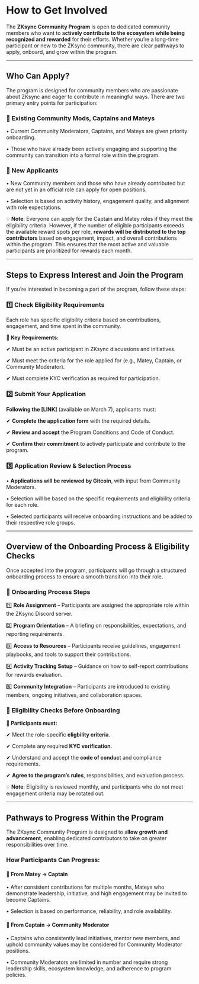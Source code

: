 # How to Get Involved

The **ZKsync Community Program** is open to dedicated community members who want to a**ctively contribute to the ecosystem while being recognized and rewarded** for their efforts. Whether you’re a long-time participant or new to the ZKsync community, there are clear pathways to apply, onboard, and grow within the program.

***

## Who Can Apply?

The program is designed for community members who are passionate about ZKsync and eager to contribute in meaningful ways. There are two primary entry points for participation:

### 🔹 Existing Community Mods, Captains and Mateys

• Current Community Moderators, Captains, and Mateys are given priority onboarding.

• Those who have already been actively engaging and supporting the community can transition into a formal role within the program.

### 🔹 New Applicants

• New Community members and those who have already contributed but are not yet in an official role can apply for open positions.

• Selection is based on activity history, engagement quality, and alignment with role expectations.



💡 **Note**: Everyone can apply for the Captain and Matey roles if they meet the eligibility criteria. However, if the number of eligible participants exceeds the available reward spots per role, **rewards will be distributed to the top contributors** based on engagement, impact, and overall contributions within the program. This ensures that the most active and valuable participants are prioritized for rewards each month.

***

## Steps to Express Interest and Join the Program

If you’re interested in becoming a part of the program, follow these steps:

### 1️⃣ Check Eligibility Requirements

Each role has specific eligibility criteria based on contributions, engagement, and time spent in the community.

**📌 Key Requirements:**

✔ Must be an active participant in ZKsync discussions and initiatives.

✔ Must meet the criteria for the role applied for (e.g., Matey, Captain, or Community Moderator).

✔ Must complete KYC verification as required for participation.

### 2️⃣ Submit Your Application

**Following the \[LINK]** (available on March 7), applicants must:

✔ **Complete the application form** with the required details.

✔ **Review and accept** the Program Conditions and Code of Conduct.

✔ **Confirm their commitment** to actively participate and contribute to the program.

### 3️⃣ Application Review & Selection Process

• **Applications will be reviewed by Gitcoin**, with input from Community Moderators.

• Selection will be based on the specific requirements and eligibility criteria for each role.

• Selected participants will receive onboarding instructions and be added to their respective role groups.

***

## Overview of the Onboarding Process & Eligibility Checks

Once accepted into the program, participants will go through a structured onboarding process to ensure a smooth transition into their role.

### 🔹 Onboarding Process Steps

1️⃣ **Role Assignment** – Participants are assigned the appropriate role within the ZKsync Discord server.

2️⃣ **Program Orientation** – A briefing on responsibilities, expectations, and reporting requirements.

3️⃣ **Access to Resources** – Participants receive guidelines, engagement playbooks, and tools to support their contributions.

4️⃣ **Activity Tracking Setup** – Guidance on how to self-report contributions for rewards evaluation.

5️⃣ **Community Integration** – Participants are introduced to existing members, ongoing initiatives, and collaboration spaces.

### 🔹 Eligibility Checks Before Onboarding

**📌 Participants must:**

✔ Meet the role-specific **eligbility criteria**.

✔ Complete any required **KYC verification**.

✔ Understand and  accept the **code of conduc**t and compliance requirements.

✔ **Agree to the program’s rules**, responsibilities, and evaluation process.



💡 **Note**: Eligibility is reviewed monthly, and participants who do not meet engagement criteria may be rotated out.

***

## Pathways to Progress Within the Program

The ZKsync Community Program is designed to a**llow growth and advancement**, enabling dedicated contributors to take on greater responsibilities over time.

### How Participants Can Progress:

#### 🔹 From Matey → Captain

• After consistent contributions for multiple months, Mateys who demonstrate leadership, initiative, and high engagement may be invited to become Captains.

• Selection is based on performance, reliability, and role availability.

#### 🔹 From Captain → Community Moderator

• Captains who consistently lead initiatives, mentor new members, and uphold community values may be considered for Community Moderator positions.

• Community Moderators are limited in number and require strong leadership skills, ecosystem knowledge, and adherence to program policies.
